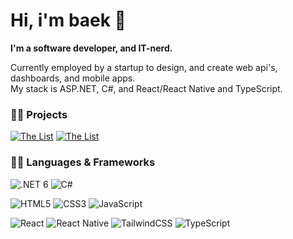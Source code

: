 # Hi, i'm baek 👋
**I'm a software developer, and IT-nerd.**

Currently employed by a startup to design, and create web api's, dashboards, and mobile apps.<br>
My stack is ASP.NET, C#, and React/React Native and TypeScript.


### 👨‍💻 Projects


[![The List](https://github-readme-stats.vercel.app/api/pin/?username=ToxicK1dd&repo=FileShare&title_color=adbac7&text_color=adbac7&icon_color=0F0&bg_color=22272e&border_color=373e47)](https://github.com/ToxicK1dd/TheList)
[![The List](https://github-readme-stats.vercel.app/api/pin/?username=ToxicK1dd&repo=TheList&title_color=adbac7&text_color=adbac7&icon_color=0F0&bg_color=22272e&border_color=373e47)](https://github.com/ToxicK1dd/TheList)

### 🏴‍☠️ Languages & Frameworks
<!-- https://github.com/Ileriayo/markdown-badges -->

![.NET 6](https://img.shields.io/badge/.NET-5C2D91?style=for-the-badge&logo=.net&logoColor=white)
![C#](https://img.shields.io/badge/c%23-%23239120.svg?style=for-the-badge&logo=c-sharp&logoColor=white)

![HTML5](https://img.shields.io/badge/html5-%23E34F26.svg?style=for-the-badge&logo=html5&logoColor=white)
![CSS3](https://img.shields.io/badge/css3-%231572B6.svg?style=for-the-badge&logo=css3&logoColor=white)
![JavaScript](https://img.shields.io/badge/javascript-%23323330.svg?style=for-the-badge&logo=javascript&logoColor=%23F7DF1E)

![React](https://img.shields.io/badge/react-%2320232a.svg?style=for-the-badge&logo=react&logoColor=%2361DAFB)
![React Native](https://img.shields.io/badge/react_native-%2320232a.svg?style=for-the-badge&logo=react&logoColor=%2361DAFB)
![TailwindCSS](https://img.shields.io/badge/tailwindcss-%2338B2AC.svg?style=for-the-badge&logo=tailwind-css&logoColor=white)
![TypeScript](https://img.shields.io/badge/typescript-%23007ACC.svg?style=for-the-badge&logo=typescript&logoColor=white)

<!--
**ToxicK1dd/ToxicK1dd** is a ✨ _special_ ✨ repository because its `README.md` (this file) appears on your GitHub profile.

Here are some ideas to get you started:

- 🔭 I’m currently working on ...
- 🌱 I’m currently learning ...
- 👯 I’m looking to collaborate on ...
- 🤔 I’m looking for help with ...
- 💬 Ask me about ...
- 📫 How to reach me: ...
- 😄 Pronouns: ...
- ⚡ Fun fact: ...
-->
